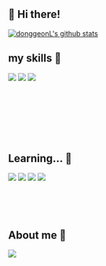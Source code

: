 ## 👋 Hi there!

 [![donggeonL's github stats](https://github-readme-stats.vercel.app/api?username=donggeonL)](https://github.com/anuraghazra/github-readme-stats)


## my skills 👀
<span target="_blank"><img src="https://img.shields.io/badge/DASP-339933?style=flat-square&logo=dasp&logoColor=white"/></span>
<a target="_blank"><img src="https://img.shields.io/badge/정보처리기사-1572B6?style=flat-square&logo=&logoColor=white"/></a>
<a target="_blank"><img src="https://img.shields.io/badge/linux master 2급-1572B6?style=flat-square&logo=linux&logoColor=white"/></a>

<br/><br/>

<br/><br/><br/>


## Learning... 🌱
<span target="_blank"><img src="https://img.shields.io/badge/spring boot-339933?style=flat-square&logo=springboot&logoColor=white"/></span>
<a target="_blank"><img src="https://img.shields.io/badge/kubernetis-1572B6?style=flat-square&logo=kubernetis&logoColor=white"/></a>
<a target="_blank"><img src="https://img.shields.io/badge/linux-1572B6?style=flat-square&logo=linux&logoColor=white"/></a>
<a target="_blank"><img src="https://img.shields.io/badge/react-1572B6?style=flat-square&logo=react&logoColor=white"/></a>



<br/><br/><br/>
## About me 💞️
<a href="https://www.instagram.com/do.r.dong/" target="_blank"><img src="https://img.shields.io/badge/Instagram-E4405F?style=flat-square&logo=instagram&logoColor=white"/></a>
